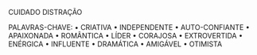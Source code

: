 CUIDADO
DISTRAÇÃO

PALAVRAS-CHAVE:
• CRIATIVA
• INDEPENDENTE
• AUTO-CONFIANTE
• APAIXONADA
• ROMÂNTICA
• LÍDER
• CORAJOSA
• EXTROVERTIDA
• ENÉRGICA
• INFLUENTE
• DRAMÁTICA
• AMIGÁVEL
• OTIMISTA